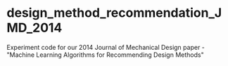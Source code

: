 design_method_recommendation_JMD_2014
=====================================

Experiment code for our 2014 Journal of Mechanical Design paper - "Machine Learning Algorithms for Recommending Design Methods"
